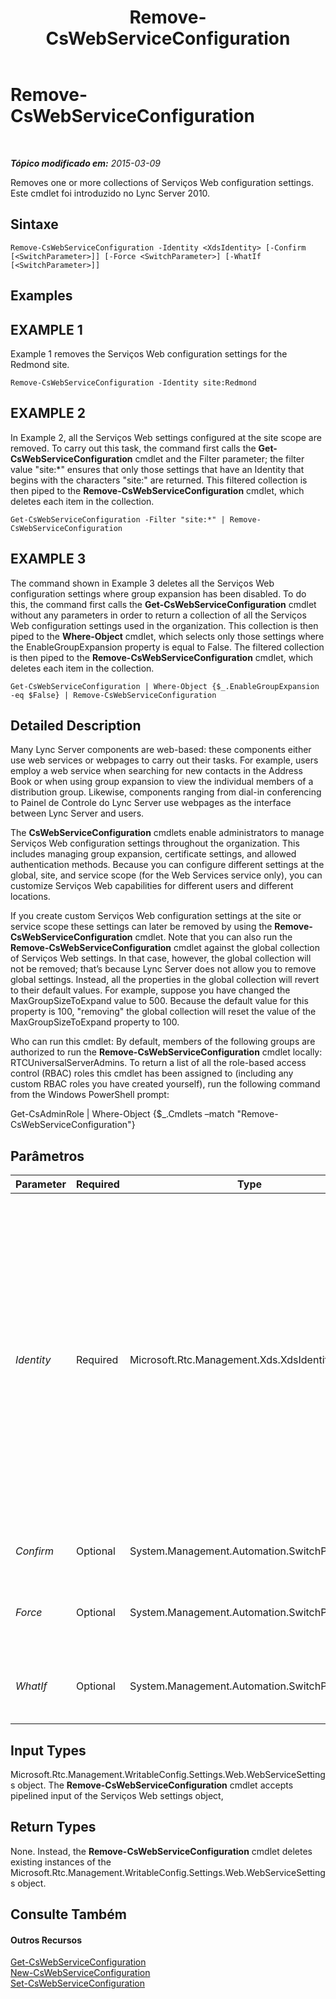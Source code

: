 ﻿---
title: Remove-CsWebServiceConfiguration
TOCTitle: Remove-CsWebServiceConfiguration
ms:assetid: 1df2f881-6594-4de7-9762-8d64b2243355
ms:mtpsurl: https://technet.microsoft.com/pt-br/library/Gg398266(v=OCS.15)
ms:contentKeyID: 49306068
ms.date: 05/19/2016
mtps_version: v=OCS.15
ms.translationtype: HT
---

# Remove-CsWebServiceConfiguration

 

_**Tópico modificado em:** 2015-03-09_

Removes one or more collections of Serviços Web configuration settings. Este cmdlet foi introduzido no Lync Server 2010.

## Sintaxe

    Remove-CsWebServiceConfiguration -Identity <XdsIdentity> [-Confirm [<SwitchParameter>]] [-Force <SwitchParameter>] [-WhatIf [<SwitchParameter>]]

## Examples

## EXAMPLE 1

Example 1 removes the Serviços Web configuration settings for the Redmond site.

    Remove-CsWebServiceConfiguration -Identity site:Redmond

## EXAMPLE 2

In Example 2, all the Serviços Web settings configured at the site scope are removed. To carry out this task, the command first calls the **Get-CsWebServiceConfiguration** cmdlet and the Filter parameter; the filter value "site:\*" ensures that only those settings that have an Identity that begins with the characters "site:" are returned. This filtered collection is then piped to the **Remove-CsWebServiceConfiguration** cmdlet, which deletes each item in the collection.

    Get-CsWebServiceConfiguration -Filter "site:*" | Remove-CsWebServiceConfiguration

## EXAMPLE 3

The command shown in Example 3 deletes all the Serviços Web configuration settings where group expansion has been disabled. To do this, the command first calls the **Get-CsWebServiceConfiguration** cmdlet without any parameters in order to return a collection of all the Serviços Web configuration settings used in the organization. This collection is then piped to the **Where-Object** cmdlet, which selects only those settings where the EnableGroupExpansion property is equal to False. The filtered collection is then piped to the **Remove-CsWebServiceConfiguration** cmdlet, which deletes each item in the collection.

    Get-CsWebServiceConfiguration | Where-Object {$_.EnableGroupExpansion -eq $False} | Remove-CsWebServiceConfiguration

## Detailed Description

Many Lync Server components are web-based: these components either use web services or webpages to carry out their tasks. For example, users employ a web service when searching for new contacts in the Address Book or when using group expansion to view the individual members of a distribution group. Likewise, components ranging from dial-in conferencing to Painel de Controle do Lync Server use webpages as the interface between Lync Server and users.

The **CsWebServiceConfiguration** cmdlets enable administrators to manage Serviços Web configuration settings throughout the organization. This includes managing group expansion, certificate settings, and allowed authentication methods. Because you can configure different settings at the global, site, and service scope (for the Web Services service only), you can customize Serviços Web capabilities for different users and different locations.

If you create custom Serviços Web configuration settings at the site or service scope these settings can later be removed by using the **Remove-CsWebServiceConfiguration** cmdlet. Note that you can also run the **Remove-CsWebServiceConfiguration** cmdlet against the global collection of Serviços Web settings. In that case, however, the global collection will not be removed; that’s because Lync Server does not allow you to remove global settings. Instead, all the properties in the global collection will revert to their default values. For example, suppose you have changed the MaxGroupSizeToExpand value to 500. Because the default value for this property is 100, "removing" the global collection will reset the value of the MaxGroupSizeToExpand property to 100.

Who can run this cmdlet: By default, members of the following groups are authorized to run the **Remove-CsWebServiceConfiguration** cmdlet locally: RTCUniversalServerAdmins. To return a list of all the role-based access control (RBAC) roles this cmdlet has been assigned to (including any custom RBAC roles you have created yourself), run the following command from the Windows PowerShell prompt:

Get-CsAdminRole | Where-Object {$\_.Cmdlets –match "Remove-CsWebServiceConfiguration"}

## Parâmetros


<table>
<colgroup>
<col style="width: 25%" />
<col style="width: 25%" />
<col style="width: 25%" />
<col style="width: 25%" />
</colgroup>
<thead>
<tr class="header">
<th>Parameter</th>
<th>Required</th>
<th>Type</th>
<th>Description</th>
</tr>
</thead>
<tbody>
<tr class="odd">
<td><p><em>Identity</em></p></td>
<td><p>Required</p></td>
<td><p>Microsoft.Rtc.Management.Xds.XdsIdentity</p></td>
<td><p>Unique identifier for the Serviços Web configuration settings to be removed. To remove settings configured at the site scope, use syntax similar to this: -Identity &quot;site:Redmond&quot;. To remove settings configured at the service scope, use syntax similar to this: -Identity &quot;service:WebServer:atl-cs-001.litwareinc.com&quot;.</p>
<p>The <strong>Remove-CsWebServiceConfiguration</strong> cmdlet can also be run against the global collection. In that case, however, the global collection will not be removed; instead, all the properties in that collection will be reset to their default values. To reset the global collection, use this syntax: -Identity global.</p></td>
</tr>
<tr class="even">
<td><p><em>Confirm</em></p></td>
<td><p>Optional</p></td>
<td><p>System.Management.Automation.SwitchParameter</p></td>
<td><p>Solicita confirmação antes da execução do comando.</p></td>
</tr>
<tr class="odd">
<td><p><em>Force</em></p></td>
<td><p>Optional</p></td>
<td><p>System.Management.Automation.SwitchParameter</p></td>
<td><p>Suppresses the display of any non-fatal error message that might occur when running the command.</p></td>
</tr>
<tr class="even">
<td><p><em>WhatIf</em></p></td>
<td><p>Optional</p></td>
<td><p>System.Management.Automation.SwitchParameter</p></td>
<td><p>Descreve o que aconteceria se o comando fosse executado sem ser executado de fato.</p></td>
</tr>
</tbody>
</table>


## Input Types

Microsoft.Rtc.Management.WritableConfig.Settings.Web.WebServiceSettings object. The **Remove-CsWebServiceConfiguration** cmdlet accepts pipelined input of the Serviços Web settings object,

## Return Types

None. Instead, the **Remove-CsWebServiceConfiguration** cmdlet deletes existing instances of the Microsoft.Rtc.Management.WritableConfig.Settings.Web.WebServiceSettings object.

## Consulte Também

#### Outros Recursos

[Get-CsWebServiceConfiguration](get-cswebserviceconfiguration.md)  
[New-CsWebServiceConfiguration](new-cswebserviceconfiguration.md)  
[Set-CsWebServiceConfiguration](set-cswebserviceconfiguration.md)

